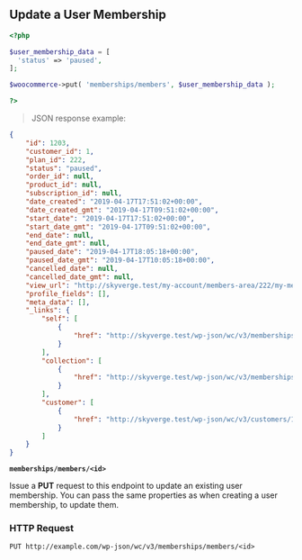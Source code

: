 ## Update a User Membership

```php
<?php 

$user_membership_data = [
  'status' => 'paused',
];

$woocommerce->put( 'memberships/members', $user_membership_data ); 

?>
```

> JSON response example:

```json
{
    "id": 1203,
    "customer_id": 1,
    "plan_id": 222,
    "status": "paused",
    "order_id": null,
    "product_id": null,
    "subscription_id": null,
    "date_created": "2019-04-17T17:51:02+00:00",
    "date_created_gmt": "2019-04-17T09:51:02+00:00",
    "start_date": "2019-04-17T17:51:02+00:00",
    "start_date_gmt": "2019-04-17T09:51:02+00:00",
    "end_date": null,
    "end_date_gmt": null,
    "paused_date": "2019-04-17T18:05:18+00:00",
    "paused_date_gmt": "2019-04-17T10:05:18+00:00",
    "cancelled_date": null,
    "cancelled_date_gmt": null,
    "view_url": "http://skyverge.test/my-account/members-area/222/my-membership-content/",
    "profile_fields": [],
    "meta_data": [],
    "_links": {
        "self": [
            {
                "href": "http://skyverge.test/wp-json/wc/v3/memberships/members/1203"
            }
        ],
        "collection": [
            {
                "href": "http://skyverge.test/wp-json/wc/v3/memberships/members"
            }
        ],
        "customer": [
            {
                "href": "http://skyverge.test/wp-json/wc/v3/customers/1"
            }
        ]
    }
}
```

**`memberships/members/<id>`**

Issue a **PUT** request to this endpoint to update an existing user membership. You can pass the same properties as when creating a user membership, to update them.

### HTTP Request

`PUT http://example.com/wp-json/wc/v3/memberships/members/<id>`
